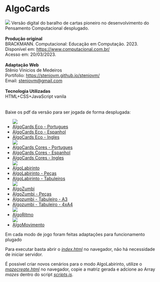 # AlgoCards
<img src="https://www.computacional.com.br/algocards.png"/>
Versão digital do baralho de cartas pioneiro no desenvolvimento do Pensamento Computacional desplugado.
<br/><br/>
<strong>Produção original</strong><br/>
BRACKMANN. Computacional: Educação em Computação. 2023.<br/>
Disponível em: <a href="https://www.computacional.com.br/">https://www.computacional.com.br/</a><br/>
Acesso em: 20/03/2023.
<br/><br/>
<strong>Adaptação Web</strong><br/>
<span>Stênio Vinicios de Medeiros</span><br/>
<span>Portifolio: <a href="https://steniovm.github.io/steniovm/" alt="Meu portifolio de projetos">https://steniovm.github.io/steniovm/</a></span><br/>
<span>Email: <a href="mailto:steniovm@gmail.com" alt="Meu email">steniovm@gmail.com</a></span>
<br/><br/>
<strong>Tecnologia Utilizadas</strong><br/>
<span>HTML+CSS+JavaScript vanila</span><br/>
<br/><br/>
Baixe os pdf da versão para ser jogada de forma desplugada:<br/>
<ul>
  <img src="https://www.computacional.com.br/algocardseco.png"/>
  <li><a href="https://www.computacional.com.br/download_algocards.php?id=por"/>AlgoCards Eco - Portugues</a></li>
  <li><a href="https://www.computacional.com.br/download_algocards.php?id=esp"/>AlgoCards Eco - Espanhol</a></li>
  <li><a href="https://www.computacional.com.br/download_algocards.php?id=eng"/>AlgoCards Eco - Ingles</a></li>
  <img src="https://www.computacional.com.br/algocardscolor.png"/>
  <li><a href="https://www.computacional.com.br/download_algocards.php?id=por_color"/>AlgoCards Cores - Portugues</a></li>
  <li><a href="https://www.computacional.com.br/download_algocards.php?id=esp_color"/>AlgoCards Cores - Espanhol</a></li>
  <li><a href="https://www.computacional.com.br/download_algocards.php?id=eng_color"/>AlgoCards Cores - Ingles</a></li>
  <img src="https://www.computacional.com.br/atividades/algolabirinto.png"/>
  <li><a href="https://docs.google.com/document/d/150hB_O_UDk6dTwrcGIXaCbbajwfYL18v/edit?usp=sharing&ouid=118167890154621648031&rtpof=true&sd=true"/>AlgoLabirinto</a></li>
  <li><a href="https://www.computacional.com.br/atividades/flexicard-pecas.pdf"/>AlgoLabirinto - Peças</a></li>
  <li><a href="https://www.computacional.com.br/atividades/flexicard-tabuleiros-A4.pdf"/>AlgoLabirinto - Tabuleiros</a></li>
  <img src="https://www.computacional.com.br/atividades/algozumbi.png"/>
  <li><a href="https://docs.google.com/document/d/157RxEXkV9ok0WNFw1seRlULixXT2CU4d/edit?usp=sharing&ouid=118167890154621648031&rtpof=true&sd=true"/>AlgoZumbi</a></li>
  <li><a href="https://www.computacional.com.br/atividades/programa_zumbi-pecas.pdf"/>AlgoZumbi - Peças</a></li>
  <li><a href="https://www.computacional.com.br/atividades/programa_zumbi-tabuleiro-A3.pdf"/>Algozumbi - Tabuleiro - A3</a></li>
  <li><a href="https://www.computacional.com.br/atividades/programa_zumbi-tabuleiro-4xA4.pdf"/>Algozumbi - Tabuleiro - 4xA4</a></li>
  <img src="https://www.computacional.com.br/atividades/algoritmo.png"/>
  <li><a href="https://docs.google.com/document/d/1569uPHE8c4dfZPS3s6E-98YLeWjsxqbN/edit?usp=sharing&ouid=118167890154621648031&rtpof=true&sd=true"/>AlgoRitmo</a></li>
  <img src="https://www.computacional.com.br/atividades/algomovimento.png"/>
  <li><a href="https://docs.google.com/document/d/154cuu1YEbKxT3KrdrBg6i61vJ7_OMtAs/edit?usp=sharing&ouid=118167890154621648031&rtpof=true&sd=true"/>AlgoMovimento</a></li>
</ul>
<p>
</p>
<span>Em cada modo de jogo foram feitas adaptações para funcionamento plugado</span>
<p>
  Para executar basta abrir o <a href="./index.html"><i>index.html</i></a> no navegador, não há necessidade de iniciar servidor.
</p>
<p>
  É possivel criar novos cenários para o modo AlgoLabirinto, utilize o <a href="./mazecreate.html"><i>mazecreate.html</i></a> no navegador, copie a matriz gerada e adcione ao Array <i>mazes</i> dentro do script <a href="./scripts.js"><i>scripts.js</i></a>.
</p>
